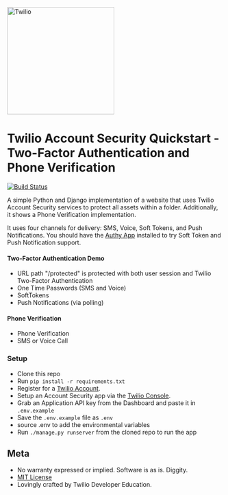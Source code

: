 <a href="https://www.twilio.com">
  <img src="https://static0.twilio.com/marketing/bundles/marketing/img/logos/wordmark-red.svg" alt="Twilio" width="250" />
</a>

# Twilio Account Security Quickstart - Two-Factor Authentication and Phone Verification

[![Build Status](https://travis-ci.org/TwilioDevEd/account-security-quickstart-django.svg?branch=master)](https://travis-ci.org/TwilioDevEd/account-security-quickstart-django)

A simple Python and Django implementation of a website that uses Twilio Account Security services to protect all assets within a folder. Additionally, it shows a Phone Verification implementation.

It uses four channels for delivery: SMS, Voice, Soft Tokens, and Push Notifications. You should have the [Authy App](https://authy.com/download/) installed to try Soft Token and Push Notification support.

#### Two-Factor Authentication Demo
- URL path "/protected" is protected with both user session and Twilio Two-Factor Authentication
- One Time Passwords (SMS and Voice)
- SoftTokens
- Push Notifications (via polling)

#### Phone Verification
- Phone Verification
- SMS or Voice Call

### Setup
- Clone this repo
- Run `pip install -r requirements.txt`
- Register for a [Twilio Account](https://www.twilio.com/).
- Setup an Account Security app via the [Twilio Console](https://twilio.com/console).
- Grab an Application API key from the Dashboard and paste it in `.env.example`
- Save the `.env.example` file as `.env`
- source .env to add the environmental variables
- Run `./manage.py runserver` from the cloned repo to run the app


## Meta

* No warranty expressed or implied. Software is as is. Diggity.
* [MIT License](http://www.opensource.org/licenses/mit-license.html)
* Lovingly crafted by Twilio Developer Education.
